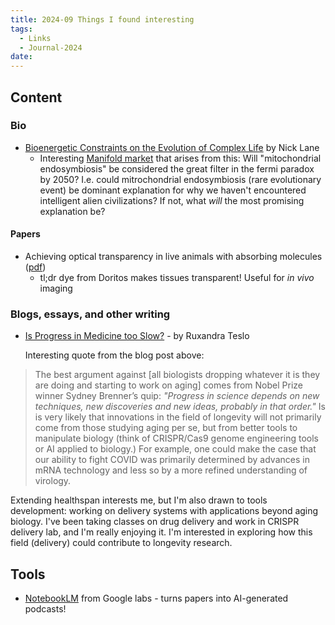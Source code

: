 ```yaml
---
title: 2024-09 Things I found interesting
tags:
  - Links
  - Journal-2024
date:
---
```

## Content
### Bio
- [Bioenergetic Constraints on the Evolution of Complex Life](https://www.ncbi.nlm.nih.gov/pmc/articles/PMC3996473/) by Nick Lane
	- Interesting [Manifold market](https://manifold.markets/RobertCousineau/will-mitochondrial-endosymbiosis-be?r=SGVpZGlIdWFuZw) that arises from this: Will "mitochondrial endosymbiosis" be considered the great filter in the fermi paradox by 2050? I.e. could mitrochondrial endosymbiosis (rare evolutionary event) be dominant explanation for why we haven't encountered intelligent alien civilizations? If not, what *will* the most promising explanation be? 
#### Papers
- Achieving optical transparency in live animals with absorbing molecules ([pdf](https://www.science.org/doi/pdf/10.1126/science.adm6869)) 
	- tl;dr dye from Doritos makes tissues transparent! Useful for *in vivo* imaging
### Blogs, essays, and other writing
- [Is Progress in Medicine too Slow?](https://www.writingruxandrabio.com/p/is-progress-in-medicine-too-slow ) - by Ruxandra Teslo 

	Interesting quote from the blog post above: 
> The best argument against [all biologists dropping whatever it is they are doing and starting to work on aging] comes from Nobel Prize winner Sydney Brenner’s quip: _"Progress in science depends on new techniques, new discoveries and new ideas, probably in that order."_ Is is very likely that innovations in the field of longevity will not primarily come from those studying aging per se, but from better tools to manipulate biology (think of CRISPR/Cas9 genome engineering tools or AI applied to biology.) For example, one could make the case that our ability to fight COVID was primarily determined by advances in mRNA technology and less so by a more refined understanding of virology.

Extending healthspan interests me, but I'm also drawn to tools development: working on delivery systems with applications beyond aging biology. I've been taking classes on drug delivery and work in CRISPR delivery lab, and I'm really enjoying it. I'm interested in exploring how this field (delivery) could contribute to longevity research.
## Tools 
- [NotebookLM](https://notebooklm.google/) from Google labs - turns papers into AI-generated podcasts!